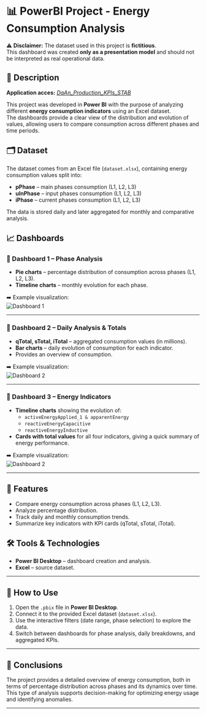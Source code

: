 # 📊 PowerBI Project - Energy Consumption Analysis

⚠️ **Disclaimer:** The dataset used in this project is **fictitious**.  
This dashboard was created **only as a presentation model** and should not be interpreted as real operational data.

## 🔎 Description
**Application acces:** _[DaAn_Production_KPIs_STAB](https://app.powerbi.com/view?r=eyJrIjoiNzBjZDQ3YTQtZjhmMi00M2Q3LThhYzAtZDM4ZmU4MzE0MmRjIiwidCI6IjU5ZTJkYTQzLWI1N2UtNDA4Ny05OGEwLWI1NDlmODczNzE0MiIsImMiOjl9)_

This project was developed in **Power BI** with the purpose of analyzing different **energy consumption indicators** using an Excel dataset.  
The dashboards provide a clear view of the distribution and evolution of values, allowing users to compare consumption across different phases and time periods.

## 🗂️ Dataset
The dataset comes from an Excel file (`dataset.xlsx`), containing energy consumption values split into:
- **pPhase** – main phases consumption (L1, L2, L3)
- **uInPhase** – input phases consumption (L1, L2, L3)
- **iPhase** – current phases consumption (L1, L2, L3)

The data is stored daily and later aggregated for monthly and comparative analysis.

## 📈 Dashboards

### 🔵 Dashboard 1 – Phase Analysis
- **Pie charts** – percentage distribution of consumption across phases (L1, L2, L3).
- **Timeline charts** – monthly evolution for each phase.

➡️ Example visualization:  
![Dashboard 1](e7cf3e7f-dd79-4177-8c49-7b17cd0db0fa.png)

---

### 🔵 Dashboard 2 – Daily Analysis & Totals
- **qTotal, sTotal, iTotal** – aggregated consumption values (in millions).  
- **Bar charts** – daily evolution of consumption for each indicator.  
- Provides an overview of consumption.  

➡️ Example visualization:  
![Dashboard 2](367c33b2-69c8-411d-8a4b-9a91f5ad10c6.png)

---

### 🔵 Dashboard 3 – Energy Indicators
- **Timeline charts** showing the evolution of:
  - `activeEnergyApplied_1 & apparentEnergy`  
  - `reactiveEnergyCapacitive`  
  - `reactiveEnergyInductive`  
- **Cards with total values** for all four indicators, giving a quick summary of energy performance.

➡️ Example visualization:  
![Dashboard 2](367c33b2-69c8-411d-8a4b-9a91f5ad10c6.png)

---

## 🚀 Features
- Compare energy consumption across phases (L1, L2, L3).  
- Analyze percentage distribution.  
- Track daily and monthly consumption trends.  
- Summarize key indicators with KPI cards (qTotal, sTotal, iTotal).  

## 🛠️ Tools & Technologies
- **Power BI Desktop** – dashboard creation and analysis.  
- **Excel** – source dataset.  

---

## 📝 How to Use
1. Open the `.pbix` file in **Power BI Desktop**.  
2. Connect it to the provided Excel dataset (`dataset.xlsx`).  
3. Use the interactive filters (date range, phase selection) to explore the data.  
4. Switch between dashboards for phase analysis, daily breakdowns, and aggregated KPIs.  

---

## 📌 Conclusions
The project provides a detailed overview of energy consumption, both in terms of percentage distribution across phases and its dynamics over time.  
This type of analysis supports decision-making for optimizing energy usage and identifying anomalies.  

---
